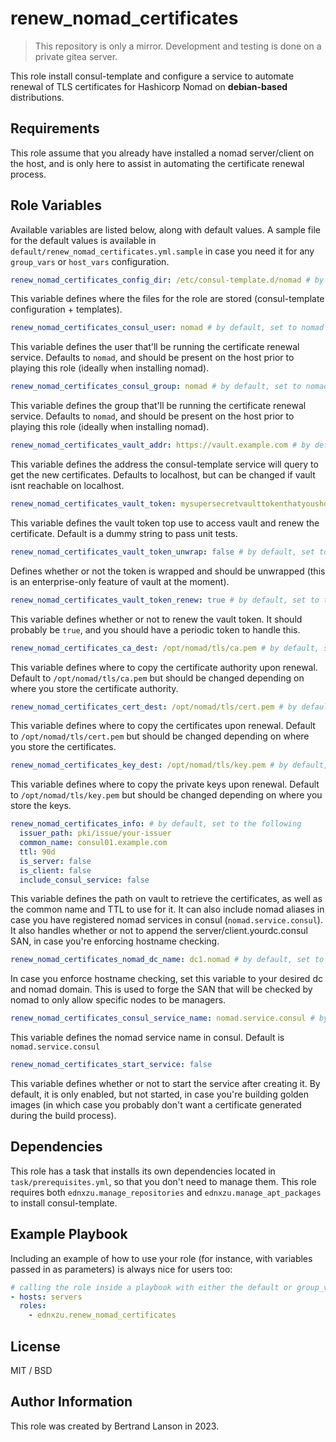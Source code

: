 renew_nomad_certificates
=========
> This repository is only a mirror. Development and testing is done on a private gitea server.

This role install consul-template and configure a service to automate renewal of TLS certificates for Hashicorp Nomad on **debian-based** distributions.

Requirements
------------

This role assume that you already have installed a nomad server/client on the host, and is only here to assist in automating the certificate renewal process.

Role Variables
--------------
Available variables are listed below, along with default values. A sample file for the default values is available in `default/renew_nomad_certificates.yml.sample` in case you need it for any `group_vars` or `host_vars` configuration.

```yaml
renew_nomad_certificates_config_dir: /etc/consul-template.d/nomad # by default, set to /etc/consul-template.d/nomad
```
This variable defines where the files for the role are stored (consul-template configuration + templates).

```yaml
renew_nomad_certificates_consul_user: nomad # by default, set to nomad
```
This variable defines the user that'll be running the certificate renewal service. Defaults to `nomad`, and should be present on the host prior to playing this role (ideally when installing nomad).

```yaml
renew_nomad_certificates_consul_group: nomad # by default, set to nomad
```
This variable defines the group that'll be running the certificate renewal service. Defaults to `nomad`, and should be present on the host prior to playing this role (ideally when installing nomad).

```yaml
renew_nomad_certificates_vault_addr: https://vault.example.com # by default, set to https://vault.example.com
```
This variable defines the address the consul-template service will query to get the new certificates. Defaults to localhost, but can be changed if vault isnt reachable on localhost.

```yaml
renew_nomad_certificates_vault_token: mysupersecretvaulttokenthatyoushouldchange # by default, set to a dummy string
```
This variable defines the vault token top use to access vault and renew the certificate. Default is a dummy string to pass unit tests.

```yaml
renew_nomad_certificates_vault_token_unwrap: false # by default, set to false
```
Defines whether or not the token is wrapped and should be unwrapped (this is an enterprise-only feature of vault at the moment).

```yaml
renew_nomad_certificates_vault_token_renew: true # by default, set to true
```
This variable defines whether or not to renew the vault token. It should probably be `true`, and you should have a periodic token to handle this.

```yaml
renew_nomad_certificates_ca_dest: /opt/nomad/tls/ca.pem # by default, set to /opt/nomad/tls/ca.pem
```
This variable defines where to copy the certificate authority upon renewal. Default to `/opt/nomad/tls/ca.pem` but should be changed depending on where you store the certificate authority.

```yaml
renew_nomad_certificates_cert_dest: /opt/nomad/tls/cert.pem # by default, set to /opt/nomad/tls/cert.pem
```
This variable defines where to copy the certificates upon renewal. Default to `/opt/nomad/tls/cert.pem` but should be changed depending on where you store the certificates.

```yaml
renew_nomad_certificates_key_dest: /opt/nomad/tls/key.pem # by default, set to /opt/nomad/tls/cert.pem
```
This variable defines where to copy the private keys upon renewal. Default to `/opt/nomad/tls/key.pem` but should be changed depending on where you store the keys.

```yaml
renew_nomad_certificates_info: # by default, set to the following
  issuer_path: pki/issue/your-issuer
  common_name: consul01.example.com
  ttl: 90d
  is_server: false
  is_client: false
  include_consul_service: false
```
This variable defines the path on vault to retrieve the certificates, as well as the common name and TTL to use for it. It can also include nomad aliases in case you have registered nomad services in consul (`nomad.service.consul`). It also handles whether or not to append the server/client.yourdc.consul SAN, in case you're enforcing hostname checking.

```yaml
renew_nomad_certificates_nomad_dc_name: dc1.nomad # by default, set to dc1.nomad
```
In case you enforce hostname checking, set this variable to your desired dc and nomad domain. This is used to forge the SAN that will be checked by nomad to only allow specific nodes to be managers.

```yaml
renew_nomad_certificates_consul_service_name: nomad.service.consul # by default, set to nomad.service.consul
```
This variable defines the nomad service name in consul. Default is `nomad.service.consul`

```yaml
renew_nomad_certificates_start_service: false
```
This variable defines whether or not to start the service after creating it. By default, it is only enabled, but not started, in case you're building golden images (in which case you probably don't want a certificate generated during the build process).

Dependencies
------------

This role has a task that installs its own dependencies located in `task/prerequisites.yml`, so that you don't need to manage them. This role requires both `ednxzu.manage_repositories` and `ednxzu.manage_apt_packages` to install consul-template.

Example Playbook
----------------

Including an example of how to use your role (for instance, with variables passed in as parameters) is always nice for users too:
```yaml
# calling the role inside a playbook with either the default or group_vars/host_vars
- hosts: servers
  roles:
    - ednxzu.renew_nomad_certificates
```

License
-------

MIT / BSD

Author Information
------------------

This role was created by Bertrand Lanson in 2023.
